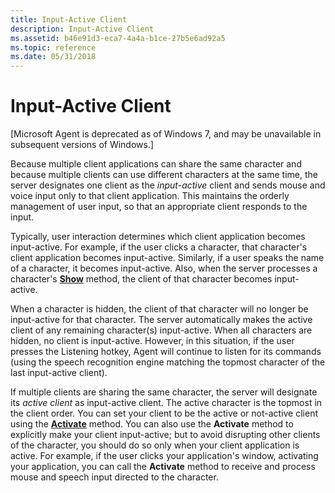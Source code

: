 ```yaml
---
title: Input-Active Client
description: Input-Active Client
ms.assetid: b46e91d3-eca7-4a4a-b1ce-27b5e6ad92a5
ms.topic: reference
ms.date: 05/31/2018
---
```


# Input-Active Client

\[Microsoft Agent is deprecated as of Windows 7, and may be unavailable in subsequent versions of Windows.\]

Because multiple client applications can share the same character and because multiple clients can use different characters at the same time, the server designates one client as the *input-active* client and sends mouse and voice input only to that client application. This maintains the orderly management of user input, so that an appropriate client responds to the input.

Typically, user interaction determines which client application becomes input-active. For example, if the user clicks a character, that character's client application becomes input-active. Similarly, if a user speaks the name of a character, it becomes input-active. Also, when the server processes a character's [**Show**](show-method.md) method, the client of that character becomes input-active.

When a character is hidden, the client of that character will no longer be input-active for that character. The server automatically makes the active client of any remaining character(s) input-active. When all characters are hidden, no client is input-active. However, in this situation, if the user presses the Listening hotkey, Agent will continue to listen for its commands (using the speech recognition engine matching the topmost character of the last input-active client).

If multiple clients are sharing the same character, the server will designate its *active client* as input-active client. The active character is the topmost in the client order. You can set your client to be the active or not-active client using the [**Activate**](activate-method.md) method. You can also use the **Activate** method to explicitly make your client input-active; but to avoid disrupting other clients of the character, you should do so only when your client application is active. For example, if the user clicks your application's window, activating your application, you can call the **Activate** method to receive and process mouse and speech input directed to the character.

 

 




